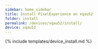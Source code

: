 ```yaml
---
sidebar: home_sidebar
title: Install PixelExperience on xqau52
folder: install
permalink: /devices/xqau52/install/
device: xqau52
---
```

{% include templates/device_install.md %}
